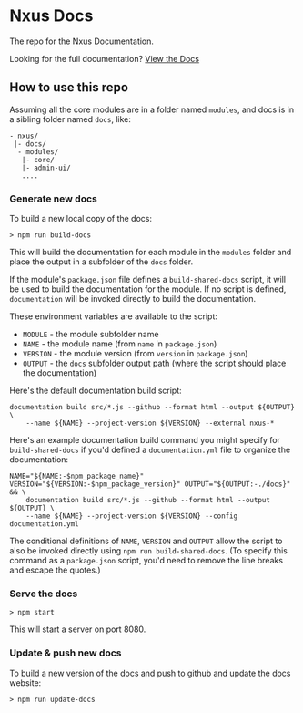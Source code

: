 # Nxus Docs

The repo for the Nxus Documentation. 

Looking for the full documentation? [View the Docs](http://docs.gonxus.org)

## How to use this repo

Assuming all the core modules are in a folder named `modules`, and docs is in a sibling folder named `docs`, like:

```
- nxus/
 |- docs/
  - modules/
   |- core/
   |- admin-ui/
   ....
```

### Generate new docs
To build a new local copy of the docs:

```
> npm run build-docs
```

This will build the documentation for each module in the `modules`
folder and place the output in a subfolder of the `docs` folder.

If the module's `package.json` file defines a `build-shared-docs`
script, it will be used to build the documentation for the module.
If no script is defined, `documentation` will be invoked directly to
build the documentation.

These environment variables are available to the script:
*   `MODULE` - the module subfolder name
*   `NAME` - the module name (from `name` in `package.json`)
*   `VERSION` - the module version (from `version` in `package.json`)
*   `OUTPUT` - the `docs` subfolder output path (where the script should place the documentation)

Here's the default documentation build script:
```
documentation build src/*.js --github --format html --output ${OUTPUT} \
    --name ${NAME} --project-version ${VERSION} --external nxus-*
```

Here's an example documentation build command you might specify for
`build-shared-docs` if you'd defined a `documentation.yml` file to
organize the documentation:
```
NAME="${NAME:-$npm_package_name}" VERSION="${VERSION:-$npm_package_version}" OUTPUT="${OUTPUT:-./docs}" && \
    documentation build src/*.js --github --format html --output ${OUTPUT} \
    --name ${NAME} --project-version ${VERSION} --config documentation.yml
```
The conditional definitions of `NAME`, `VERSION` and `OUTPUT` allow the
script to also be invoked directly using `npm run build-shared-docs`.
(To specify this command as a `package.json` script, you'd need to
remove the line breaks and escape the quotes.)

### Serve the docs

```
> npm start
```

This will start a server on port 8080.

### Update & push new docs
To build a new version of the docs and push to github and update the docs website:

```
> npm run update-docs
```
